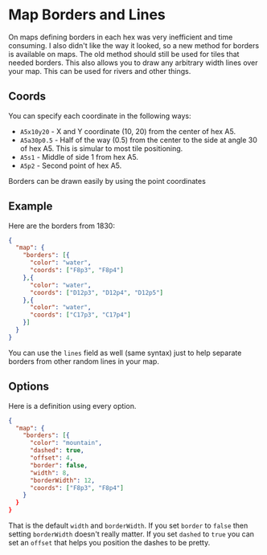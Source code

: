 # Map Borders and Lines

On maps defining borders in each hex was very inefficient and time consuming. I
also didn't like the way it looked, so a new method for borders is available on
maps. The old method should still be used for tiles that needed borders. This
also allows you to draw any arbitrary width lines over your map. This can be
used for rivers and other things.

## Coords

You can specify each coordinate in the following ways:

* `A5x10y20` - X and Y coordinate (10, 20) from the center of hex A5.
* `A5a30p0.5` - Half of the way (0.5) from the center to the side at angle 30 of
  hex A5. This is simular to most tile positioning.
* `A5s1` - Middle of side 1 from hex A5.
* `A5p2` - Second point of hex A5.

Borders can be drawn easily by using the point coordinates

## Example

Here are the borders from 1830:

```json
{
  "map": {
    "borders": [{
      "color": "water",
      "coords": ["F8p3", "F8p4"]
    },{
      "color": "water",
      "coords": ["D12p3", "D12p4", "D12p5"]
    },{
      "color": "water",
      "coords": ["C17p3", "C17p4"]
    }]
  }
}
```

You can use the `lines` field as well (same syntax) just to help separate
borders from other random lines in your map.

## Options

Here is a definition using every option.

```json
{
  "map": {
    "borders": [{
      "color": "mountain",
      "dashed": true,
      "offset": 4,
      "border": false,
      "width": 8,
      "borderWidth": 12,
      "coords": ["F8p3", "F8p4"]
    }
  }
}
```

That is the default `width` and `borderWidth`. If you set `border` to `false`
then setting `borderWidth` doesn't really matter. If you set `dashed` to `true`
you can set an `offset` that helps you position the dashes to be pretty.
